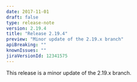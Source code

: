 ```yaml
---
date: 2017-11-01
draft: false 
type: release-note
version: 2.19.4
title: "Release 2.19.4"
preview: "Minor update of the 2.19.x branch"
apiBreaking: ""
knownIssues: ""
jiraVersionId: 12341575
---
```


This release is a minor update of the 2.19.x branch.
